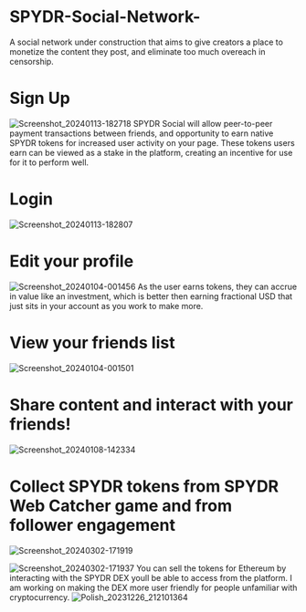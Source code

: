 # SPYDR-Social-Network-
A social network under construction that aims to give creators a place to monetize the content they post, and eliminate too much overeach in censorship. 
# Sign Up
![Screenshot_20240113-182718](https://github.com/taurusloathe/SPYDR-Social-Network-/assets/110080228/021d3482-cbad-4f0d-a73d-e97481846a45)
SPYDR Social will allow peer-to-peer payment transactions between friends, and opportunity to earn native SPYDR tokens for increased user activity on your page. These tokens users earn can be viewed as a stake in the platform, creating an incentive for use for it to perform well.  
# Login
![Screenshot_20240113-182807](https://github.com/taurusloathe/SPYDR-Social-Network-/assets/110080228/d099b5ff-622a-444b-86b5-9bd0e26479fc)
# Edit your profile 
![Screenshot_20240104-001456](https://github.com/taurusloathe/SPYDR-Social-Network-/assets/110080228/b492aaec-0e76-48dc-9c82-b9c1e3faeb3a)
As the user earns tokens, they can accrue in value like an investment, which is better then earning fractional USD that just sits in your account as you work to make more.
# View your friends list
![Screenshot_20240104-001501](https://github.com/taurusloathe/SPYDR-Social-Network-/assets/110080228/72582303-262b-4a32-b0de-8ce43dafcd28)
# Share content and interact with your friends!
![Screenshot_20240108-142334](https://github.com/taurusloathe/SPYDR-Social-Network-/assets/110080228/44c2a60d-c7d9-4936-84cf-36726e1fbf3b)
# Collect SPYDR tokens from SPYDR Web Catcher game and from follower engagement
![Screenshot_20240302-171919](https://github.com/taurusloathe/SPYDR-Social-Network-/assets/110080228/0283c629-25ee-4240-ac2e-de31b35caed8)

![Screenshot_20240302-171937](https://github.com/taurusloathe/SPYDR-Social-Network-/assets/110080228/72628d8f-4dfe-47d0-9207-0632ee8b500a)
You can sell the tokens for Ethereum by interacting with the SPYDR DEX youll be able to access from the platform. I am working on making the DEX more user friendly for people unfamiliar with cryptocurrency.
![Polish_20231226_212101364](https://github.com/taurusloathe/SPYDR-Social-Network-/assets/110080228/bfa7524f-ab9f-46cb-9975-aecea05006c6)

